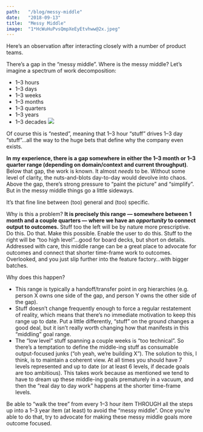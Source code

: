```yaml
---
path:	"/blog/messy-middle"
date:	"2018-09-13"
title:	"Messy Middle"
image:	"1*HcWuHuPvsQmpXeEyEtvhww@2x.jpeg"
---
```


Here’s an observation after interacting closely with a number of product teams.

There’s a gap in the “messy middle”. Where is the messy middle? Let’s imagine a spectrum of work decomposition:

* 1–3 hours
* 1–3 days
* 1–3 weeks
* 1–3 months
* 1–3 quarters
* 1–3 years
* 1–3 decades
![](/images/1*HcWuHuPvsQmpXeEyEtvhww@2x.jpeg)

Of course this is “nested”, meaning that 1–3 hour “stuff” drives 1–3 day “stuff”…all the way to the huge bets that define why the company even exists.

**In my experience, there is a gap somewhere in either the 1–3 month or 1–3 quarter range (depending on domain/context and current throughput)**. Below that gap, the work is known. It almost *needs* to be. Without some level of clarity, the nuts-and-blots day-to-day would devolve into chaos. Above the gap, there’s strong pressure to “paint the picture” and “simplify”. But in the messy middle things go a little sideways.

It’s that fine line between (too) general and (too) specific.

Why is this a problem? **It is precisely this range — somewhere between 1 month and a couple quarters — where we have an *opportunity* to connect output to outcomes.** Stuff too the left will be by nature more prescriptive. Do this. Do that. Make this possible. Enable the user to do this. Stuff to the right will be “too high level”…good for board decks, but short on details. Addressed with care, this middle range can be a great place to advocate for outcomes and connect that shorter time-frame work to outcomes. Overlooked, and you just slip further into the feature factory…with bigger batches.

Why does this happen?

* This range is typically a handoff/transfer point in org hierarchies (e.g. person X owns one side of the gap, and person Y owns the other side of the gap).
* Stuff doesn’t change frequently enough to force a regular restatement of reality, which means that there’s no immediate motivation to keep this range up to date. Put a little differently, “stuff” on the ground changes a good deal, but it isn’t really worth changing how that manifests in this “middling” goal range.
* The “low level” stuff spanning a couple weeks is “too technical”. So there’s a temptation to define the middle-ing stuff as consumable output-focused junks (“oh yeah, we’re building X”).
The solution to this, I think, is to maintain a coherent view. At all times you should have 7 levels represented and up to date (or at least 6 levels, if decade goals are too ambitious). This takes work because as mentioned we tend to have to dream up these middle-ing goals prematurely in a vacuum, and then the “real day to day work” happens at the shorter time-frame levels.

Be able to “walk the tree” from every 1–3 hour item THROUGH all the steps up into a 1–3 year item (at least) to avoid the “messy middle”. Once you’re able to do that, try to advocate for making these messy middle goals more outcome focused.

